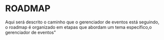 # ROADMAP
Aqui será descrito o caminho que o gerenciador de eventos está seguindo, o roadmap é organizado em etapas que abordam um tema específico,o gerenciador de eventos"
